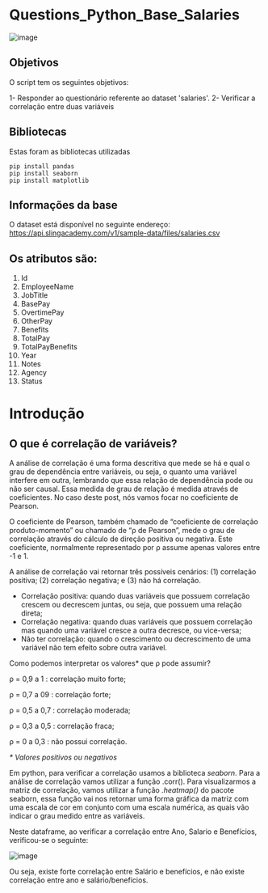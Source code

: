 # Questions_Python_Base_Salaries

![image](https://github.com/PenseJoyce/Questions_Python_Base_Salaries/assets/77034969/c26bb73d-bcff-4359-956d-1171c12ae967)


## Objetivos

O script tem os seguintes objetivos:

1- Responder ao questionário referente ao dataset 'salaries'.
2- Verificar a correlação entre duas variáveis


## Bibliotecas 

Estas foram as bibliotecas utilizadas

```
pip install pandas
pip install seaborn
pip install matplotlib
```

## Informações da base 

O dataset está disponível no seguinte endereço: https://api.slingacademy.com/v1/sample-data/files/salaries.csv


## Os atributos são:

1. Id
2. EmployeeName
3. JobTitle
4. BasePay
5. OvertimePay
6. OtherPay
7. Benefits
8. TotalPay
9. TotalPayBenefits
10. Year
11. Notes
12. Agency
13. Status

# Introdução 

## O que é correlação de variáveis? #

A análise de correlação é uma forma descritiva que mede se há e qual o grau de dependência entre variáveis, ou seja, o quanto uma variável interfere em outra, lembrando que essa relação de dependência pode ou não ser causal. Essa medida de grau de relação é medida através de coeficientes. No caso deste post, nós vamos focar no coeficiente de Pearson.

O coeficiente de Pearson, também chamado de “coeficiente de correlação produto-momento” ou chamado de “ρ de Pearson”, mede o grau de correlação através do cálculo de direção positiva ou negativa. Este coeficiente, normalmente representado por ρ assume apenas valores entre -1 e 1.

A análise de correlação vai retornar três possíveis cenários: (1) correlação positiva; (2) correlação negativa; e (3) não há correlação.

* Correlação positiva: quando duas variáveis que possuem correlação crescem ou decrescem juntas, ou seja, que possuem uma relação direta;
* Correlação negativa: quando duas variáveis que possuem correlação mas quando uma variável cresce a outra decresce, ou vice-versa;
* Não ter correlação: quando o crescimento ou decrescimento de uma variável não tem efeito sobre outra variável.

Como podemos interpretar os valores*  que ρ pode assumir?

ρ = 0,9 a 1 : correlação muito forte; 

ρ = 0,7 a 09 : correlação forte;

ρ = 0,5 a 0,7 : correlação moderada;

ρ = 0,3 a 0,5 : correlação fraca;

ρ = 0 a 0,3 : não possui correlação.

_* Valores positivos ou negativos_

Em python, para verificar a correlação usamos a biblioteca _seaborn_. Para a análise de correlação vamos utilizar a função .corr(). Para visualizarmos a matriz de correlação, vamos utilizar a função _.heatmap()_ do pacote seaborn, essa função vai nos retornar uma forma gráfica da matriz com uma escala de cor em conjunto com uma escala numérica, as quais vão indicar o grau medido entre as variáveis.

Neste dataframe, ao verificar a correlação entre Ano, Salario e Benefícios, verificou-se o seguinte:

![image](https://github.com/PenseJoyce/Questions_Python_Base_Salaries/assets/77034969/cdafee86-2ba7-480f-b371-97fb460c062c)

Ou seja, existe forte correlação entre Salário e benefícios, e não existe correlação entre ano e salário/benefícios.




